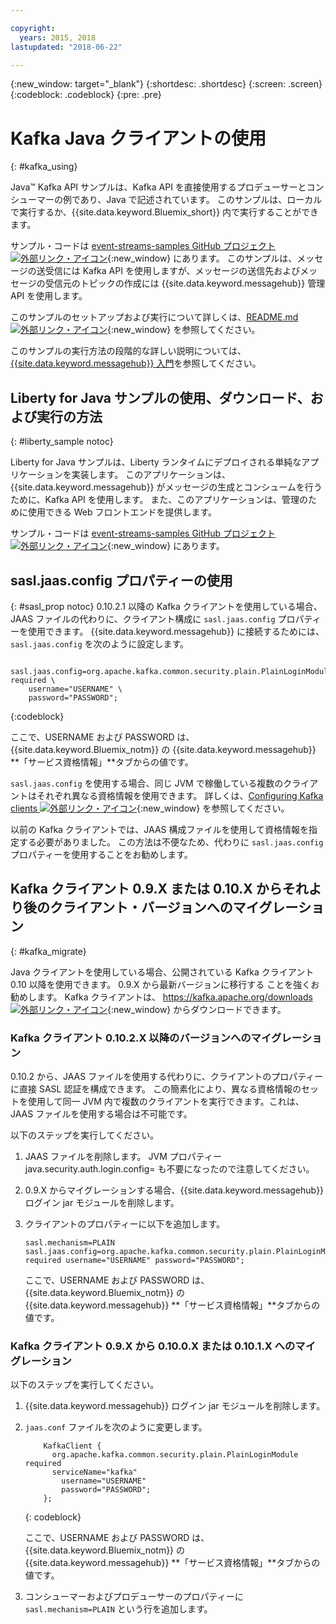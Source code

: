 ```yaml
---

copyright:
  years: 2015, 2018
lastupdated: "2018-06-22"

---
```


{:new_window: target="_blank"}
{:shortdesc: .shortdesc}
{:screen: .screen}
{:codeblock: .codeblock}
{:pre: .pre}

# Kafka Java クライアントの使用
{: #kafka_using}

<!-- 21/06/18 - removing until some content ready

## To do: instructions for getting started, with links for more information


## To do: simple send source and receive source in-line


## How to use, download, and run the Java Kafka API sample

-->

Java&trade; Kafka API サンプルは、Kafka API を直接使用するプロデューサーとコンシューマーの例であり、Java で記述されています。 このサンプルは、ローカルで実行するか、{{site.data.keyword.Bluemix_short}} 内で実行することができます。

サンプル・コードは [event-streams-samples GitHub プロジェクト ![外部リンク・アイコン](../../icons/launch-glyph.svg "外部リンク・アイコン")](https://github.com/ibm-messaging/event-streams-samples/tree/master/kafka-java-console-sample){:new_window} にあります。 このサンプルは、メッセージの送受信には Kafka API を使用しますが、メッセージの送信先およびメッセージの受信元のトピックの作成には {{site.data.keyword.messagehub}} 管理 API を使用します。

このサンプルのセットアップおよび実行について詳しくは、[README.md ![外部リンク・アイコン](../../icons/launch-glyph.svg "外部リンク・アイコン")](https://github.com/ibm-messaging/event-streams-samples/tree/master/kafka-java-console-sample){:new_window} を参照してください。

このサンプルの実行方法の段階的な詳しい説明については、[{{site.data.keyword.messagehub}} 入門](/docs/services/EventStreams/index.html#getting_started_steps)を参照してください。

## Liberty for Java サンプルの使用、ダウンロード、および実行の方法
{: #liberty_sample notoc}

Liberty for Java サンプルは、Liberty ランタイムにデプロイされる単純なアプリケーションを実装します。 このアプリケーションは、{{site.data.keyword.messagehub}} がメッセージの生成とコンシュームを行うために、Kafka API を使用します。
また、このアプリケーションは、管理のために使用できる Web フロントエンドを提供します。

サンプル・コードは [event-streams-samples GitHub プロジェクト ![外部リンク・アイコン](../../icons/launch-glyph.svg "外部リンク・アイコン")](https://github.com/ibm-messaging/event-streams-samples/tree/master/kafka-java-liberty-sample){:new_window} にあります。

<!--
17/10/17 - Karen: following info duplicated at messagehub063 
-->

## sasl.jaas.config プロパティーの使用
{: #sasl_prop notoc}
0.10.2.1 以降の Kafka クライアントを使用している場合、JAAS ファイルの代わりに、クライアント構成に <code>sasl.jaas.config</code> プロパティーを使用できます。 {{site.data.keyword.messagehub}} に接続するためには、<code>sasl.jaas.config</code> を次のように設定します。
<pre>
<code>    sasl.jaas.config=org.apache.kafka.common.security.plain.PlainLoginModule required \
    username="USERNAME" \
    password="PASSWORD";</code>
</pre>
{:codeblock}

ここで、USERNAME および PASSWORD は、{{site.data.keyword.Bluemix_notm}} の {{site.data.keyword.messagehub}} **「サービス資格情報」**タブからの値です。

<code>sasl.jaas.config</code> を使用する場合、同じ JVM で稼働している複数のクライアントはそれぞれ異なる資格情報を使用できます。 詳しくは、[Configuring Kafka clients  ![外部リンク・アイコン](../../icons/launch-glyph.svg "外部リンク・アイコン")](http://kafka.apache.org/documentation/#security_sasl_plain_clientconfig){:new_window} を参照してください。

以前の Kafka クライアントでは、JAAS 構成ファイルを使用して資格情報を指定する必要がありました。 この方法は不便なため、代わりに <code>sasl.jaas.config</code> プロパティーを使用することをお勧めします。

<!--
23/04/18 - Karen: following migration info on production in messagehub084 
-->

## Kafka クライアント 0.9.X または 0.10.X からそれより後のクライアント・バージョンへのマイグレーション
{: #kafka_migrate}


Java クライアントを使用している場合、公開されている
Kafka クライアント 0.10 以降を使用できます。 0.9.X から最新バージョンに移行する
ことを強くお勧めします。 Kafka クライアントは、
[https://kafka.apache.org/downloads ![外部リンク・アイコン](../../icons/launch-glyph.svg "外部リンク・アイコン")](https://kafka.apache.org/downloads){:new_window} からダウンロードできます。 



### Kafka クライアント 0.10.2.X 以降のバージョンへのマイグレーション

0.10.2 から、JAAS ファイルを使用する代わりに、クライアントのプロパティーに直接 SASL 認証を構成できます。 この簡素化により、異なる資格情報のセットを使用して同一 JVM 内で複数のクライアントを実行できます。これは、JAAS ファイルを使用する場合は不可能です。

以下のステップを実行してください。

1. JAAS ファイルを削除します。 JVM プロパティー java.security.auth.login.config=<PATH TO JAAS> も不要になったので注意してください。
2. 0.9.X からマイグレーションする場合、{{site.data.keyword.messagehub}} ログイン jar モジュールを削除します。
2. クライアントのプロパティーに以下を追加します。
    ```
	sasl.mechanism=PLAIN
    sasl.jaas.config=org.apache.kafka.common.security.plain.PlainLoginModule required username="USERNAME" password="PASSWORD";
	```

	ここで、USERNAME および PASSWORD は、{{site.data.keyword.Bluemix_notm}} の {{site.data.keyword.messagehub}} **「サービス資格情報」**タブからの値です。
	
	

### Kafka クライアント 0.9.X から 0.10.0.X または 0.10.1.X へのマイグレーション

以下のステップを実行してください。

1. {{site.data.keyword.messagehub}} ログイン jar モジュールを削除します。
2. <code>jaas.conf</code> ファイルを次のように変更します。
    ```
        KafkaClient {
          org.apache.kafka.common.security.plain.PlainLoginModule required
          serviceName="kafka"
            username="USERNAME"
            password="PASSWORD";
        };
    ```
    {: codeblock}

	ここで、USERNAME および PASSWORD は、{{site.data.keyword.Bluemix_notm}} の {{site.data.keyword.messagehub}} **「サービス資格情報」**タブからの値です。
	
3. コンシューマーおよびプロデューサーのプロパティーに <code>sasl.mechanism=PLAIN</code> という行を追加します。
